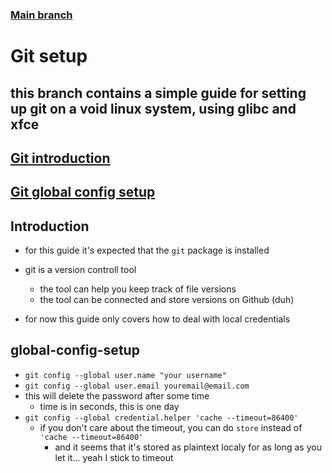 ### [Main branch](https://github.com/gamingtruble/gamingtruble-s-void-setup)

# Git setup
## this branch contains a simple guide for setting up git on a void linux system, using glibc and xfce

## [Git introduction](#introduction)
## [Git global config setup](#global-config-setup)

## Introduction
* for this guide it's expected that the `git` package is installed
* git is a version controll tool
    * the tool can help you keep track of file versions
    * the tool can be connected and store versions on Github (duh)

* for now this guide only covers how to deal with local credentials

## global-config-setup
* `git config --global user.name "your username"`
* `git config --global user.email youremail@email.com`
* this will delete the password after some time
    * time is in seconds, this is one day
* `git config --global credential.helper 'cache --timeout=86400'`
    * if you don't care about the timeout, you can do `store` instead of `'cache --timeout=86400'`
        * and it seems that it's stored as plaintext localy for as long as you let it... yeah I stick to timeout
